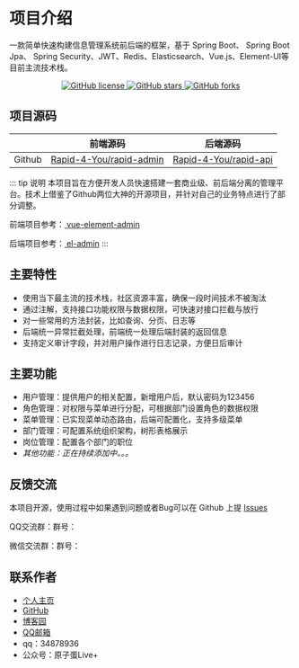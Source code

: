 # 项目介绍

<p>一款简单快速构建信息管理系统前后端的框架，基于 Spring Boot、 Spring Boot Jpa、 Spring Security、JWT、Redis、Elasticsearch、Vue.js、Element-UI等目前主流技术栈。</p>

<center>

<div>
  <a target="_black" href="https://leohsu.mit-license.org/">
    <img alt="GitHub license" src="https://img.shields.io/github/license/vuepress-reco/vuepress-theme-reco?&logo=github">
  </a>
  <a target="_black" href="https://github.com/lizzie2008/Rapid-4-You">
    <img alt="GitHub stars" src="https://img.shields.io/github/stars/lizzie2008/Rapid-4-You?style=flat&logo=github">
  </a>
  <a target="_black" href="https://github.com/lizzie2008/Rapid-4-You">
    <img alt="GitHub forks" src="https://img.shields.io/github/forks/lizzie2008/Rapid-4-You?style=flat&logo=github">
  </a>
</div>

</center>

## 项目源码

|        | 前端源码                                                     | 后端源码                                                     |
| ------ | ------------------------------------------------------------ | ------------------------------------------------------------ |
| Github | [Rapid-4-You/rapid-admin](https://github.com/lizzie2008/Rapid-4-You/tree/master/rapid-admin) | [Rapid-4-You/rapid-api](https://github.com/lizzie2008/Rapid-4-You/tree/master/rapid-api) |

::: tip 说明
本项目旨在方便开发人员快速搭建一套商业级、前后端分离的管理平台。技术上借鉴了Github两位大神的开源项目，并针对自己的业务特点进行了部分调整。

前端项目参考：[ vue-element-admin](https://panjiachen.github.io/vue-element-admin-site/zh/)

后端项目参考：[ el-admin](https://el-admin.vip/)
:::

## 主要特性

- 使用当下最主流的技术栈，社区资源丰富，确保一段时间技术不被淘汰
- 通过注解，支持接口功能权限与数据权限，可快速对接口拦截与放行
- 对一些常用的方法封装，比如查询、分页、日志等
- 后端统一异常拦截处理，前端统一处理后端封装的返回信息
- 支持定义审计字段，并对用户操作进行日志记录，方便日后审计

## 主要功能

- 用户管理：提供用户的相关配置，新增用户后，默认密码为123456
- 角色管理：对权限与菜单进行分配，可根据部门设置角色的数据权限
- 菜单管理：已实现菜单动态路由，后端可配置化，支持多级菜单
- 部门管理：可配置系统组织架构，树形表格展示
- 岗位管理：配置各个部门的职位
- *其他功能：正在持续添加中。。。*


## 反馈交流

本项目开源，使用过程中如果遇到问题或者Bug可以在 Github 上提 [Issues](https://github.com/lizzie2008/Rapid-4-You/issues)

QQ交流群：群号：

微信交流群：群号：

## 联系作者

- [个人主页](https://www.lancelot.tech/)
- [GitHub](https://github.com/lizzie2008)
- [博客园](https://www.cnblogs.com/lizzie-xhu)
- [QQ邮箱](mailto:34878936@qq.com)
- qq：34878936
- 公众号：原子蛋Live+